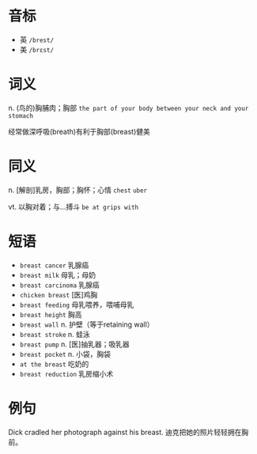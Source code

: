 # 音标

- 英 `/brest/`
- 美 `/brɛst/`

# 词义

n. (鸟的)胸脯肉；胸部
`the part of your body between your neck and your stomach`



经常做深呼吸(breath)有利于胸部(breast)健美

# 同义

n. [解剖]乳房，胸部；胸怀；心情
`chest` `uber`

vt. 以胸对着；与…搏斗
`be at grips with`

# 短语

- `breast cancer` 乳腺癌
- `breast milk` 母乳；母奶
- `breast carcinoma` 乳腺癌
- `chicken breast` [医]鸡胸
- `breast feeding` 母乳喂养，喂哺母乳
- `breast height` 胸高
- `breast wall` n. 护壁（等于retaining wall）
- `breast stroke` n. 蛙泳
- `breast pump` n. [医]抽乳器；吸乳器
- `breast pocket` n. 小袋，胸袋
- `at the breast` 吃奶的
- `breast reduction` 乳房缩小术

# 例句

Dick cradled her photograph against his breast.
迪克把她的照片轻轻拥在胸前。


